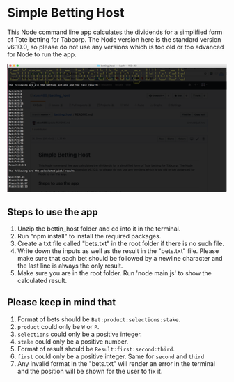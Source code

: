 # Simple Betting Host

This Node command line app calculates the dividends for a simplified form of Tote betting for Tabcorp. The Node version here is the standard version v6.10.0, so please do not use any versions which is too old or too advanced for Node to run the app.

![Result Shown](/result_show.png)

## Steps to use the app
1. Unzip the bettin_host folder and cd into it in the terminal.
2. Run "npm install" to install the required packages.
3. Create a txt file called "bets.txt" in the root folder if there is no such file.
4. Write down the inputs as well as the result in the "bets.txt" file. Please make sure that each bet should be followed by a newline character and the last line is always the only result.
5. Make sure you are in the root folder. Run 'node main.js' to show the calculated result.


## Please keep in mind that
1. Format of bets should be <code>Bet:product:selections:stake</code>.
2. <code>product</code> could only be <code>W</code> or <code>P</code>.
3. <code>selections</code> could only be a positive integer.
4. <code>stake</code> could only be a positive number.
5. Format of result should be <code>Result:first:second:third</code>.
6. <code>first</code> could only be a positive integer. Same for <code>second</code> and <code>third</code>
7. Any invalid format in the "bets.txt" will render an error in the terminal and the position will be shown for the user to fix it.
